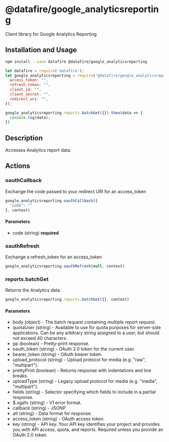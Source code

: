 # @datafire/google_analyticsreporting

Client library for Google Analytics Reporting

## Installation and Usage
```bash
npm install --save datafire @datafire/google_analyticsreporting
```

```js
let datafire = require('datafire');
let google_analyticsreporting = require('@datafire/google_analyticsreporting').create({
  access_token: "",
  refresh_token: "",
  client_id: "",
  client_secret: "",
  redirect_uri: "",
});

google_analyticsreporting.reports.batchGet({}).then(data => {
  console.log(data);
})
```

## Description
Accesses Analytics report data.

## Actions
### oauthCallback
Exchange the code passed to your redirect URI for an access_token


```js
google_analyticsreporting.oauthCallback({
  "code": ""
}, context)
```

#### Parameters
* code (string) **required**

### oauthRefresh
Exchange a refresh_token for an access_token


```js
google_analyticsreporting.oauthRefresh(null, context)
```


### reports.batchGet
Returns the Analytics data.


```js
google_analyticsreporting.reports.batchGet({}, context)
```

#### Parameters
* body (object) - The batch request containing multiple report request.
* quotaUser (string) - Available to use for quota purposes for server-side applications. Can be any arbitrary string assigned to a user, but should not exceed 40 characters.
* pp (boolean) - Pretty-print response.
* oauth_token (string) - OAuth 2.0 token for the current user.
* bearer_token (string) - OAuth bearer token.
* upload_protocol (string) - Upload protocol for media (e.g. "raw", "multipart").
* prettyPrint (boolean) - Returns response with indentations and line breaks.
* uploadType (string) - Legacy upload protocol for media (e.g. "media", "multipart").
* fields (string) - Selector specifying which fields to include in a partial response.
* $.xgafv (string) - V1 error format.
* callback (string) - JSONP
* alt (string) - Data format for response.
* access_token (string) - OAuth access token.
* key (string) - API key. Your API key identifies your project and provides you with API access, quota, and reports. Required unless you provide an OAuth 2.0 token.

